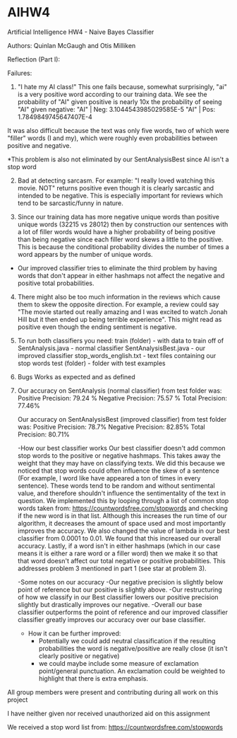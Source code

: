 # AIHW4
Artificial Intelligence HW4 - Naive Bayes Classifier


Authors: Quinlan McGaugh and Otis Milliken


Reflection (Part I):

Failures:

1. "I hate my AI class!"
This one fails because, somewhat surprisingly, "ai" is a very positive word according to our training data. We see the probability of "AI" given positive is nearly 10x the probability of seeing "AI" given negative:
"AI" | Neg: 3.1044543985029585E-5
"AI" | Pos: 1.7849849745647407E-4

It was also difficult because the text was only five words, two of which were "filler" words (I and my), which were roughly even probabilities between positive and negative.

*This problem is also not eliminated by our SentAnalysisBest since AI isn't a stop word

2. Bad at detecting sarcasm.
For example: "I really loved watching this movie. NOT" returns positive even though it is clearly sarcastic and intended to be negative. This is especially important for reviews which tend to be sarcastic/funny in nature.

3. Since our training data has more negative unique words than positive unique words (32215 vs 28012) then by construction our sentences with a lot of filler words would have a higher probability of being positive than being negative since each filler word skews a little to the positive. This is because the conditional probability divides the number of times a word appears by the number of unique words.

* Our improved classifier tries to eliminate the third problem by having words that don't appear in either hashmaps not affect the negative and positive total probabilities.

4. There might also be too much information in the reviews which cause them to skew the opposite direction. For example, a review could say "The movie started out really amazing and I was excited to watch Jonah Hill but it then ended up being terrible experience". This might read as positive even though the ending sentiment is negative.


2. To run both classifiers you need:
	train (folder) - with data to train off of
	SentAnalysis.java - normal classifier
	SentAnalysisBest.java - our improved classifier
	stop_words_english.txt - text files containing our stop words
	test (folder) - folder with test examples

3. Bugs
	Works as expected and as defined

4.
	Our accuracy on SentAnalysis (normal classifier) from test folder was:
		Positive Precision: 79.24 %
		Negative Precision: 75.57 %
		Total Precision: 77.46%

	Our accuracy on SentAnalysisBest (improved classifier) from test folder was:
		Positive Precision: 78.7%
		Negative Precision: 82.85%
		Total Precision: 80.71%

	-How our best classifier works
		Our best classifier doesn't add common stop words to the positive or negative hashmaps. This takes away the weight that they may have on classifying texts. We did this because we noticed that stop words could often influence the skew of a sentence (For example, I word like have appeared a ton of times in every sentence). These words tend to be random and without sentimental value, and therefore shouldn't influence the sentimentality of the text in question. We implemented this by looping through a list of common stop words taken from: https://countwordsfree.com/stopwords and checking if the new word is in that list. Although this increases the run time of our algorithm, it decreases the amount of space used and most importantly improves the accuracy.
		We also changed the value of lambda in our best classifier from 0.0001 to 0.01. We found that this increased our overall accuracy.
		Lastly, if a word isn't in either hashmaps (which in our case means it is either a rare word or a filler word) then we make it so that that word doesn't affect our total negative or positive probabilities. This addresses problem 3 mentioned in part 1 (see star at problem 3).

	-Some notes on our accuracy
		-Our negative precision is slightly below point of reference but our positive is slightly above.
		-Our restructuring of how we classify in our Best classifier lowers our positive precision slightly but drastically improves our negative.
		-Overall our base classifier outperforms the point of reference and our improved classifier classifier greatly improves our accuracy over our base classifier.

	- How it can be further improved:
		- Potentially we could add neutral classification if the resulting probabilities the word is negative/positive are really close (it isn't clearly positive or negative)
		- we could maybe include some measure of exclamation point/general punctuation. An exclamation could be weighted to highlight that there is extra emphasis.



All group members were present and contributing during all work on
this project

I have neither given nor received unauthorized aid on this assignment

We received a stop word list from: https://countwordsfree.com/stopwords
